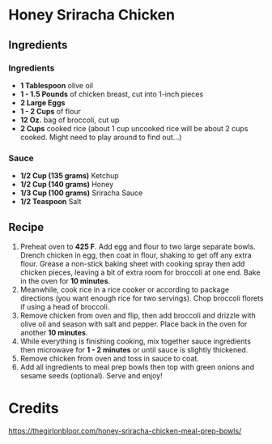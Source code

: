 # Honey Sriracha Chicken

## Ingredients

### Ingredients

* **1 Tablespoon** olive oil
* **1 - 1.5 Pounds** of chicken breast, cut into 1-inch pieces
* **2 Large Eggs**
* **1 - 2 Cups** of flour
* **12 Oz.** bag of broccoli, cut up
* **2 Cups** cooked rice (about 1 cup uncooked rice will be about 2 cups cooked. Might need to play around to find out...)

### Sauce

* **1/2 Cup (135 grams)** Ketchup
* **1/2 Cup (140 grams)** Honey
* **1/3 Cup (100 grams)** Sriracha Sauce
* **1/2 Teaspoon** Salt


## Recipe

1. Preheat oven to **425 F**. Add egg and flour to two large separate bowls. Drench chicken in egg, then coat in flour, shaking to get off any extra flour. Grease a non-stick baking sheet with cooking spray then add chicken pieces, leaving a bit of extra room for broccoli at one end. Bake in the oven for **10 minutes**.
1. Meanwhile, cook rice in a rice cooker or according to package directions (you want enough rice for two servings). Chop broccoli florets if using a head of broccoli.
1. Remove chicken from oven and flip, then add broccoli and drizzle with olive oil and season with salt and pepper. Place back in the oven for another **10 minutes**.
1. While everything is finishing cooking, mix together sauce ingredients then microwave for **1 - 2 minutes** or until sauce is slightly thickened. 
1. Remove chicken from oven and toss in sauce to coat.
1. Add all ingredients to meal prep bowls then top with green onions and sesame seeds (optional). Serve and enjoy!

# Credits

https://thegirlonbloor.com/honey-sriracha-chicken-meal-prep-bowls/

